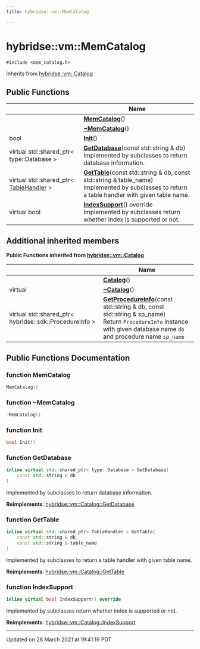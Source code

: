 ```yaml
---
title: hybridse::vm::MemCatalog

---
```


# hybridse::vm::MemCatalog




`#include <mem_catalog.h>`

Inherits from [hybridse::vm::Catalog](/hybridse/usage/api/markdown/Classes/classhybridse_1_1vm_1_1_catalog.md)

## Public Functions

|                | Name           |
| -------------- | -------------- |
| | **[MemCatalog](/hybridse/usage/api/markdown/Classes/classhybridse_1_1vm_1_1_mem_catalog.md#function-memcatalog)**() |
| | **[~MemCatalog](/hybridse/usage/api/markdown/Classes/classhybridse_1_1vm_1_1_mem_catalog.md#function-~memcatalog)**() |
| bool | **[Init](/hybridse/usage/api/markdown/Classes/classhybridse_1_1vm_1_1_mem_catalog.md#function-init)**() |
| virtual std::shared_ptr< type::Database > | **[GetDatabase](/hybridse/usage/api/markdown/Classes/classhybridse_1_1vm_1_1_mem_catalog.md#function-getdatabase)**(const std::string & db)<br>Implemented by subclasses to return database information.  |
| virtual std::shared_ptr< [TableHandler](/hybridse/usage/api/markdown/Classes/classhybridse_1_1vm_1_1_table_handler.md) > | **[GetTable](/hybridse/usage/api/markdown/Classes/classhybridse_1_1vm_1_1_mem_catalog.md#function-gettable)**(const std::string & db, const std::string & table_name)<br>Implemented by subclasses to return a table handler with given table name.  |
| virtual bool | **[IndexSupport](/hybridse/usage/api/markdown/Classes/classhybridse_1_1vm_1_1_mem_catalog.md#function-indexsupport)**() override<br>Implemented by subclasses return whether index is supported or not.  |

## Additional inherited members

**Public Functions inherited from [hybridse::vm::Catalog](/hybridse/usage/api/markdown/Classes/classhybridse_1_1vm_1_1_catalog.md)**

|                | Name           |
| -------------- | -------------- |
| | **[Catalog](/hybridse/usage/api/markdown/Classes/classhybridse_1_1vm_1_1_catalog.md#function-catalog)**() |
| virtual | **[~Catalog](/hybridse/usage/api/markdown/Classes/classhybridse_1_1vm_1_1_catalog.md#function-~catalog)**() |
| virtual std::shared_ptr< hybridse::sdk::ProcedureInfo > | **[GetProcedureInfo](/hybridse/usage/api/markdown/Classes/classhybridse_1_1vm_1_1_catalog.md#function-getprocedureinfo)**(const std::string & db, const std::string & sp_name)<br>Return `ProcedureInfo` instance with given database name `db` and procedure name `sp_name` |


## Public Functions Documentation

### function MemCatalog

```cpp
MemCatalog()
```


### function ~MemCatalog

```cpp
~MemCatalog()
```


### function Init

```cpp
bool Init()
```


### function GetDatabase

```cpp
inline virtual std::shared_ptr< type::Database > GetDatabase(
    const std::string & db
)
```

Implemented by subclasses to return database information. 

**Reimplements**: [hybridse::vm::Catalog::GetDatabase](/hybridse/usage/api/markdown/Classes/classhybridse_1_1vm_1_1_catalog.md#function-getdatabase)


### function GetTable

```cpp
inline virtual std::shared_ptr< TableHandler > GetTable(
    const std::string & db,
    const std::string & table_name
)
```

Implemented by subclasses to return a table handler with given table name. 

**Reimplements**: [hybridse::vm::Catalog::GetTable](/hybridse/usage/api/markdown/Classes/classhybridse_1_1vm_1_1_catalog.md#function-gettable)


### function IndexSupport

```cpp
inline virtual bool IndexSupport() override
```

Implemented by subclasses return whether index is supported or not. 

**Reimplements**: [hybridse::vm::Catalog::IndexSupport](/hybridse/usage/api/markdown/Classes/classhybridse_1_1vm_1_1_catalog.md#function-indexsupport)


-------------------------------

Updated on 28 March 2021 at 19:41:19 PDT